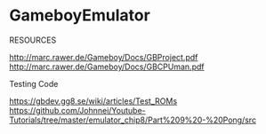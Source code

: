 # GameboyEmulator

RESOURCES

http://marc.rawer.de/Gameboy/Docs/GBProject.pdf
http://marc.rawer.de/Gameboy/Docs/GBCPUman.pdf

Testing Code

https://gbdev.gg8.se/wiki/articles/Test_ROMs
https://github.com/Johnnei/Youtube-Tutorials/tree/master/emulator_chip8/Part%209%20-%20Pong/src

